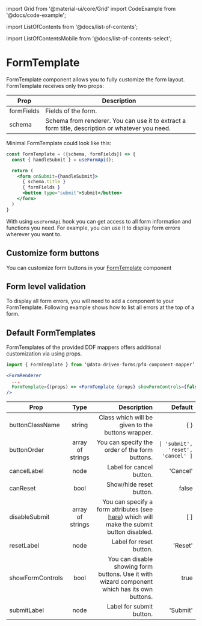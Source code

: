 import Grid from '@material-ui/core/Grid'
import CodeExample from '@docs/code-example';

import ListOfContents from '@docs/list-of-contents';

import ListOfContentsMobile from '@docs/list-of-contents-select';

<Grid container item>

<ListOfContentsMobile file="renderer/form-template" />
<Grid item xs={12} md={10}>

# FormTemplate

FormTemplate component allows you to fully customize the form layout. FormTemplate receives only two props:

|Prop|Description|
|----|-----------|
|formFields|Fields of the form.|
|schema|Schema from renderer. You can use it to extract a form title, description or whatever you need.|

Minimal FormTemplate could look like this:

```jsx
const FormTemplate = ({schema, formFields}) => {
  const { handleSubmit } = useFormApi();

  return (
    <form onSubmit={handleSubmit}>
      { schema.title }
      { formFields }
      <button type="submit">Submit</button>
    </form>
  )
}
```

With using `useFormApi` hook you can get access to all form information and functions you need. For example, you can use it to display form errors wherever you want to.

## Customize form buttons

You can customize form buttons in your [FormTemplate](/renderer/renderer-api#requiredprops) component

<CodeExample source="components/form-template/custom-buttons" mode="preview" />

## Form level validation

To display all form errors, you will need to add a component to your FormTemplate. Following example shows how to list all errors at the top of a form.

<CodeExample source="components/form-template/form-level-validation" mode="preview" mapper="mui" />

## Default FormTemplates

FormTemplates of the provided DDF mappers offers additional customization via using props.

```jsx
import { FormTemplate } from ‘@data-driven-forms/pf4-component-mapper’

<FormRenderer
  ...
  FormTemplate={(props) => <FormTemplate {props} showFormControls={false} ... />}
/>
```

|Prop|Type|Description|Default|
|----|:--:|----------:|------:|
|buttonClassName|string|Class which will be given to the buttons wrapper.|{ }|
|buttonOrder|array of strings|You can specify the order of the form buttons.|`[ 'submit', 'reset', 'cancel' ]`|
|cancelLabel|node|Label for cancel button.|'Cancel'|
|canReset|bool|Show/hide reset button.|false|
|disableSubmit|array of strings|You can specify a form attributes (see [here](https://final-form.org/docs/final-form/types/FormState)) which will make the submit button disabled. |[ ]|
|resetLabel|node|Label for reset button.|'Reset'|
|showFormControls|bool|You can disable showing form buttons. Use it with wizard component which has its own buttons.|true|
|submitLabel|node|Label for submit button.|'Submit'|

</Grid>
<Grid item xs={false} md={2}>
  <ListOfContents file="renderer/form-template" />
</Grid>
</Grid>
